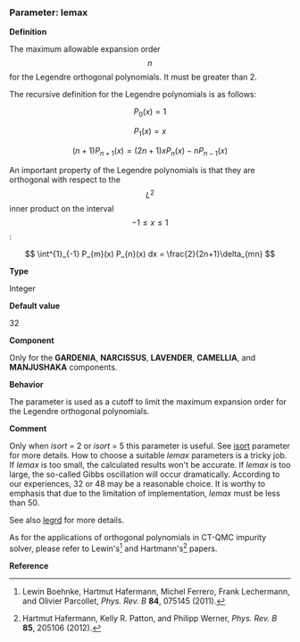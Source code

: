 ### Parameter: lemax

**Definition**

The maximum allowable expansion order $$n$$ for the Legendre orthogonal polynomials. It must be greater than 2.

The recursive definition for the Legendre polynomials is as follows:

$$
P_{0}(x) =1
$$

$$
P_{1}(x) = x
$$

$$
(n+1) P_{n+1}(x) = (2n+1)xP_{n}(x) - n P_{n-1}(x)
$$

An important property of the Legendre polynomials is that they are orthogonal with respect to the $$L^2$$ inner product on the interval $$−1 \leq x\leq 1$$:

$$
\int^{1}_{-1} P_{m}(x) P_{n}(x) dx = \frac{2}{2n+1}\delta_{mn}
$$

**Type**

Integer

**Default value**

32

**Component**

Only for the **GARDENIA**, **NARCISSUS**, **LAVENDER**, **CAMELLIA**, and **MANJUSHAKA** components.

**Behavior**

The parameter is used as a cutoff to limit the maximum expansion order for the Legendre orthogonal polynomials.

**Comment**

Only when *isort* = 2 or *isort* = 5 this parameter is useful. See [isort](p_isort.md) parameter for more details. How to choose a suitable *lemax* parameters is a tricky job. If *lemax* is too small, the calculated results won't be accurate. If *lemax* is too large, the so-called Gibbs oscillation will occur dramatically. According to our experiences, 32 or 48 may be a reasonable choice. It is worthy to emphasis that due to the limitation of implementation, *lemax* must be less than 50.

See also [legrd](p_legrd.md) for more details.

As for the applications of orthogonal polynomials in CT-QMC impurity solver, please refer to Lewin's[^1] and Hartmann's[^2] papers.

**Reference**

[^1]: Lewin Boehnke, Hartmut Hafermann, Michel Ferrero, Frank Lechermann, and Olivier Parcollet, *Phys. Rev. B* **84**, 075145 (2011).

[^2]: Hartmut Hafermann, Kelly R. Patton, and Philipp Werner, *Phys. Rev. B* **85**, 205106 (2012).